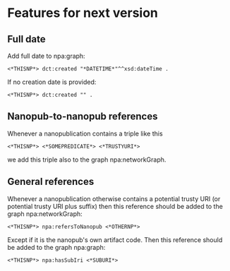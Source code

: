 # Features for next version

## Full date

Add full date to npa:graph:

    <*THISNP*> dct:created "*DATETIME*"^^xsd:dateTime .

If no creation date is provided:

    <*THISNP*> dct:created "" .


## Nanopub-to-nanopub references

Whenever a nanopublication contains a triple like this

    <*THISNP*> <*SOMEPREDICATE*> <*TRUSTYURI*>

we add this triple also to the graph npa:networkGraph.


## General references

Whenever a nanopublication otherwise contains a potential trusty URI (or potential trusty URI plus suffix) then this reference should be added to the graph npa:networkGraph:

    <*THISNP*> npa:refersToNanopub <*OTHERNP*>

Except if it is the nanopub's own artifact code. Then this reference should be added to the graph npa:graph:

    <*THISNP*> npa:hasSubIri <*SUBURI*>

